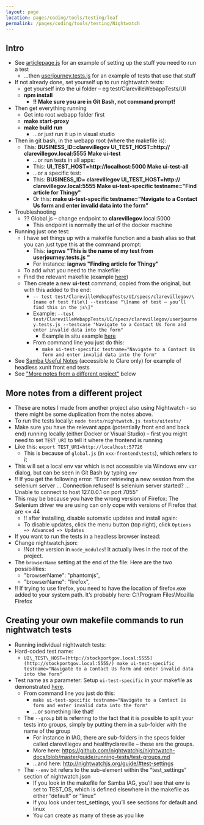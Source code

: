 ```yaml
---
layout: page
location: pages/coding/tools/testing/leaf
permalink: /pages/coding/tools/testing/Nightwatch
---
```

## Intro

  - See
    [articlepage.js](https://d.docs.live.net/resources/files/articlepage.js.md)
    for an example of setting up the stuff you need to run a test
      - …then
        [userjourney.tests.js](https://d.docs.live.net/resources/files/userjourney.tests.js.md)
        for an example of tests that use that stuff
  - If not already done, set yourself up to run nightwatch tests:
      - get yourself into the ui folder – eg
        test/ClarevilleWebappTests/UI
      - **npm install**
          - **\!\! Make sure you are in Git Bash, not command prompt\!**
  - Then get everything running
      - Get into root webapp folder first
      - **make start-proxy**
      - **make build run**
          - …or just run it up in visual studio
  - Then in git bash, in the webapp root (where the makefile is):
      - This: **BUSINESS\_ID=clarevillegov UI\_TEST\_HOST=http://
        clarevillegov.local:5555 Make ui-test**
          - …or run tests in all apps:
          - This: **UI\_TEST\_HOST=http://localhost:5000 Make
            ui-test-all**
          - …or a specific test:
          - This: **BUSINESS\_ID= clarevillegov UI\_TEST\_HOST=http://
            clarevillegov.local:5555 Make ui-test-specific
            testname="Find article for Thingy"**
          - Or this: **make ui-test-specific testname="Navigate to a
            Contact Us form and enter invalid data into the form"**
  - Troubleshooting
      - ?? Global.js – change endpoint to **clarevillegov**.local:5000
          - This endpoint is normally the url of the docker machine
  - Running just one test:
      - I have set things up with a makefile function and a bash alias
        so that you can just type this at the command prompt:
          - This: **iagnws "This is the name of my test from
            userjourney.tests.js** **"**
          - For instance: **iagnws "Finding article for Thingy"**
      - To add what you need to the makefile:
      - Find the relevant makefile (example [here](https://d.docs.live.net/resources/files/makefile01.md))
      - Then create a new **ui-test** command, copied from the original,
        but with this added to the end:
          - `-- test
            test/ClarevilleWebappTests/UI/specs/clarevillegov/\[name of
            test file\] --testcase "\[name of test – you’ll find this in
            the js\]"`
          - Example: `--test test/ClarevilleWebappTests/UI/specs/clarevillegov/userjourney.tests.js --testcase
            "Navigate to a Contact Us form and enter invalid data into
            the form"`
              - Example in situ example [here](https://d.docs.live.net/resources/files/makefile01.md)
          - From command line you just do this:
              - `make ui-test-specific testname="Navigate to a Contact Us
                form and enter invalid data into the form"`
  - See [Samba Useful
    Notes](https://github.com/claresudbery/samba/blob/master/Useful-Notes.docx)
    (accessible to Clare only) for example of headless xunit front end
    tests
  - See ["More notes from a different project"](<#more notes from a different project>) below

## More notes from a different project 

- These are notes I made from another project also using Nightwatch - so there might be some duplication from the notes above.
-	To run the tests locally: `node tests/nightwatch.js tests/uitests/`
-	Make sure you have the relevant apps (potentially front end and back end) running locally (either Docker or Visual Studio) – first you might need to set `TEST_URI` to tell it where the frontend is running
  -	Like this: `export TEST_URI=http://localhost:57726`
    -	This is because of `global.js` (in `xxx-frontend\tests`), which refers to it
  -	This will set a local env var which is not accessible via Windows env var dialog, but can be seen in Git Bash by typing `env`
-	!! If you get the following error: “Error retrieving a new session from the selenium server … Connection refused! Is selenium server started? … Unable to connect to host 127.0.0.1 on port 7055”
  -	This may be because you have the wrong version of Firefox: The Selenium driver we are using can only cope with versions of Firefox that are <= 44
    -	!! after installing, disable automatic updates and install again:
    -	To disable updates, click the menu button (top right), click `Options => Advanced => Updates`
-	If you want to run the tests in a headless browser instead:
  -	Change nightwatch.json:
    -	!Not the version in `node_modules`! It actually lives in the root of the project. 
  -	The `browserName` setting at the end of the file: Here are the two possibilities:
    -	"browserName": "phantomjs",
    -	"browserName": "firefox",
  -	!! If trying to use firefox, you need to have the location of firefox.exe added to your system path. It’s probably here: C:\Program Files\Mozilla Firefox

## Creating your own makefile commands to run nightwatch tests

  - Running individual nightwatch tests:
  - Hard-coded test name:
      - `UI\_TEST\_HOST=[http://stockportgov.local:5555](http://stockportgov.local:5555/) make
        ui-test-specific testname="Navigate to a Contact Us form and
        enter invalid data into the form"`
  - Test name as a parameter: Setup `ui-test-specific` in your
    makefile as demonstrated
    [here](https://d.docs.live.net/resources/files/makefile01.md).
      - From command line you just do this:
          - `make ui-test-specific testname="Navigate to a Contact Us
            form and enter invalid data into the form"`
          - …or something like that!
      - The `--group` bit is referring to the fact that it is possible to
        split your tests into groups, simply by putting them in a
        sub-folder with the name of the group
          - For instance in IAG, there are sub-folders in the specs
            folder called clarevillegov and healthyclareville – these
            are the groups.
          - More here:
            <https://github.com/nightwatchjs/nightwatch-docs/blob/master/guide/running-tests/test-groups.md>
          - ...and here: <http://nightwatchjs.org/guide/#test-settings>
      - The `--env` bit refers to the sub-element within the
        “test\_settings” section of nightwatch.json
          - If you look in the makefile for Samba IAG, you’ll see that
            env is set to TEST\_OS, which is defined elsewhere in the
            makefile as either “default” or “linux”
          - If you look under test\_settings, you’ll see sections for
            default and linux
          - You can create as many of these as you like
